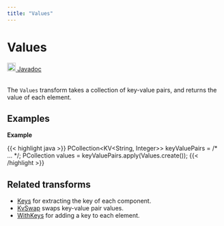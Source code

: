 ```yaml
---
title: "Values"
---
```

<!--
Licensed under the Apache License, Version 2.0 (the "License");
you may not use this file except in compliance with the License.
You may obtain a copy of the License at

http://www.apache.org/licenses/LICENSE-2.0

Unless required by applicable law or agreed to in writing, software
distributed under the License is distributed on an "AS IS" BASIS,
WITHOUT WARRANTIES OR CONDITIONS OF ANY KIND, either express or implied.
See the License for the specific language governing permissions and
limitations under the License.
-->
# Values
<table align="left">
    <a target="_blank" class="button"
        href="https://beam.apache.org/releases/javadoc/current/index.html?org/apache/beam/sdk/transforms/Values.html">
      <img src="/images/logos/sdks/java.png" width="20px" height="20px"
           alt="Javadoc" />
     Javadoc
    </a>
</table>
<br><br>

The `Values` transform takes a collection of key-value pairs, and
returns the value of each element.

## Examples
**Example**

{{< highlight java >}}
PCollection<KV<String, Integer>> keyValuePairs = /* ... */;
PCollection<Integer> values = keyValuePairs.apply(Values.create());
{{< /highlight >}}

## Related transforms
* [Keys](/documentation/transforms/java/elementwise/keys) for extracting the key of each component.
* [KvSwap](/documentation/transforms/java/elementwise/kvswap) swaps key-value pair values.
* [WithKeys](/documentation/transforms/java/elementwise/withkeys) for adding a key to each element.

